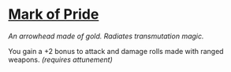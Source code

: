 # [Mark of Pride](https://hollowknight.wiki/w/Mark_of_Pride)

*An arrowhead made of gold. Radiates transmutation magic.*

You gain a +2 bonus to attack and damage rolls made with ranged weapons. *(requires attunement)*
